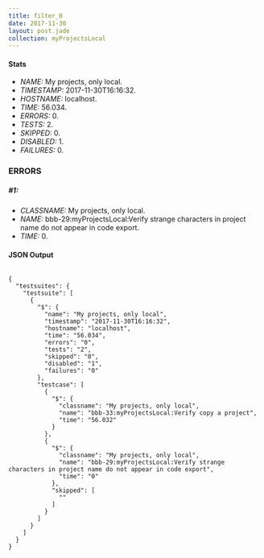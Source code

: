 ```yaml
---
title: filter_0
date: 2017-11-30
layout: post.jade
collection: myProjectsLocal
---
```


#### Stats
- *NAME:* My projects, only local.
- *TIMESTAMP:* 2017-11-30T16:16:32.
- *HOSTNAME:* localhost.
- *TIME:* 56.034.
- *ERRORS:* 0.
- *TESTS:* 2.
- *SKIPPED:* 0.
- *DISABLED:* 1.
- *FAILURES:* 0.


### ERRORS

##### #1:
- *CLASSNAME:* My projects, only local.
- *NAME:* bbb-29:myProjectsLocal:Verify strange characters in project name do not appear in code export.
- *TIME:* 0.



<h4>JSON Output</h4>
<pre><code class="language-json">
{
  "testsuites": {
    "testsuite": [
      {
        "$": {
          "name": "My projects, only local",
          "timestamp": "2017-11-30T16:16:32",
          "hostname": "localhost",
          "time": "56.034",
          "errors": "0",
          "tests": "2",
          "skipped": "0",
          "disabled": "1",
          "failures": "0"
        },
        "testcase": [
          {
            "$": {
              "classname": "My projects, only local",
              "name": "bbb-33:myProjectsLocal:Verify copy a project",
              "time": "56.032"
            }
          },
          {
            "$": {
              "classname": "My projects, only local",
              "name": "bbb-29:myProjectsLocal:Verify strange characters in project name do not appear in code export",
              "time": "0"
            },
            "skipped": [
              ""
            ]
          }
        ]
      }
    ]
  }
}
</code></pre>